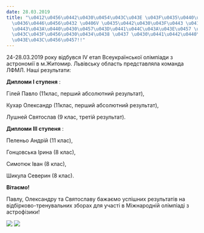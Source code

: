 ```yaml
---
date: 28.03.2019
title: "\u0412\u0456\u0442\u0430\u0454\u043C\u043E \u043F\u0435\u0440\u0435\u043C\u043E\
  \u0436\u0446\u0456\u0432 \u0406V \u0435\u0442\u0430\u043F\u0443 \u0412\u0441\u0435\
  \u0443\u043A\u0440\u0430\u0457\u043D\u0441\u044C\u043A\u043E\u0457 \u043E\u043B\u0456\
  \u043C\u043F\u0456\u0430\u0434\u0438 \u0437 \u0430\u0441\u0442\u0440\u043E\u043D\
  \u043E\u043C\u0456\u0457!!"
---
```

24-28.03.2019 року відбувся ІV етап Всеукраїнської олімпіади з астрономії в м.Житомир. Львівську область представляла команда ЛФМЛ. Наші результати:

**Дипломи І ступеня**
:

Гілей Павло (11клас, перший абсолютний результат),

Кухар Олександр (11клас, перший абсолютний результат),

Лушней Святослав (9 клас, третій результат).

**Дипломи ІІІ ступеня**
:

Пеленьо Андрій (11 клас),

Гонцовська Ірина (8 клас),

Симотюк Іван (8 клас),

Шикула Северин (8 клас).

**Вітаємо!**

Павлу, Олександру та Святославу бажаємо успішних результатів на відбірково-тренувальних зборах для участі в Міжнародній олімпіаді з астрофізики!

![](/files/вітаємо-переможців-і-astr1_2019.jpg)
![](/files/вітаємо-переможців-і-astr2_2019.jpg)